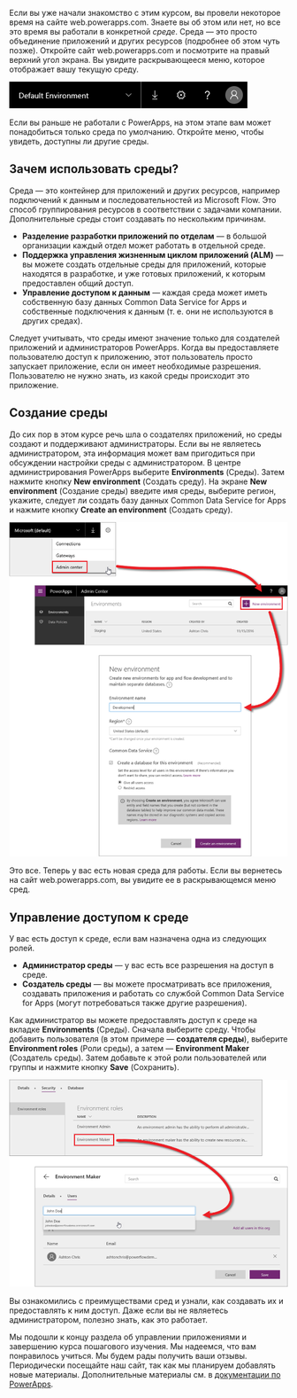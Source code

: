Если вы уже начали знакомство с этим курсом, вы провели некоторое время на сайте web.powerapps.com. Знаете вы об этом или нет, но все это время вы работали в конкретной *среде*. Среда — это просто объединение приложений и других ресурсов (подробнее об этом чуть позже). Откройте сайт web.powerapps.com и посмотрите на правый верхний угол экрана. Вы увидите раскрывающееся меню, которое отображает вашу текущую среду.

![Выбор среды](./media/learning-manage-environments/environment-picker.png)

Если вы раньше не работали с PowerApps, на этом этапе вам может понадобиться только среда по умолчанию. Откройте меню, чтобы увидеть, доступны ли другие среды.

## <a name="why-use-environments"></a>Зачем использовать среды?
Среда — это контейнер для приложений и других ресурсов, например подключений к данным и последовательностей из Microsoft Flow. Это способ группирования ресурсов в соответствии с задачами компании. Дополнительные среды стоит создавать по нескольким причинам.

* **Разделение разработки приложений по отделам** — в большой организации каждый отдел может работать в отдельной среде.
* **Поддержка управления жизненным циклом приложений (ALM)** — вы можете создать отдельные среды для приложений, которые находятся в разработке, и уже готовых приложений, к которым предоставлен общий доступ.
* **Управление доступом к данным** — каждая среда может иметь собственную базу данных Common Data Service for Apps и собственные подключения к данным (т. е. они не используются в других средах).

Следует учитывать, что среды имеют значение только для создателей приложений и администраторов PowerApps. Когда вы предоставляете пользователю доступ к приложению, этот пользователь просто запускает приложение, если он имеет необходимые разрешения. Пользователю не нужно знать, из какой среды происходит это приложение.

## <a name="create-an-environment"></a>Создание среды
До сих пор в этом курсе речь шла о создателях приложений, но среды создают и поддерживают администраторы. Если вы не являетесь администратором, эта информация может вам пригодиться при обсуждении настройки среды с администратором. В центре администрирования PowerApps выберите **Environments** (Среды). Затем нажмите кнопку **New environment** (Создать среду). На экране **New environment** (Создание среды) введите имя среды, выберите регион, укажите, следует ли создать базу данных Common Data Service for Apps и нажмите кнопку **Create an environment** (Создать среду).

![Создание среды](./media/learning-manage-environments/create-environment.png)

Это все. Теперь у вас есть новая среда для работы. Если вы вернетесь на сайт web.powerapps.com, вы увидите ее в раскрывающемся меню сред.

## <a name="manage-access-to-an-environment"></a>Управление доступом к среде
У вас есть доступ к среде, если вам назначена одна из следующих ролей.

* **Администратор среды** — у вас есть все разрешения на доступ в среде.
* **Создатель среды** — вы можете просматривать все приложения, создавать приложения и работать со службой Common Data Service for Apps (могут потребоваться также другие разрешения).

Как администратор вы можете предоставлять доступ к среде на вкладке **Environments** (Среды). Сначала выберите среду. Чтобы добавить пользователя (в этом примере — **создателя среды**), выберите **Environment roles** (Роли среды), а затем — **Environment Maker** (Создатель среды). Затем добавьте к этой роли пользователей или группы и нажмите кнопку **Save** (Сохранить).

![Управление доступом к среде](./media/learning-manage-environments/environment-access.png)

Вы ознакомились с преимуществами сред и узнали, как создавать их и предоставлять к ним доступ. Даже если вы не являетесь администратором, полезно знать, как это работает. 

Мы подошли к концу раздела об управлении приложениями и завершению курса пошагового изучения. Мы надеемся, что вам понравилось учиться. Мы будем рады получить ваши отзывы. Периодически посещайте наш сайт, так как мы планируем добавлять новые материалы. Дополнительные материалы см. в [документации по PowerApps](https://docs.microsoft.com/powerapps/). 

